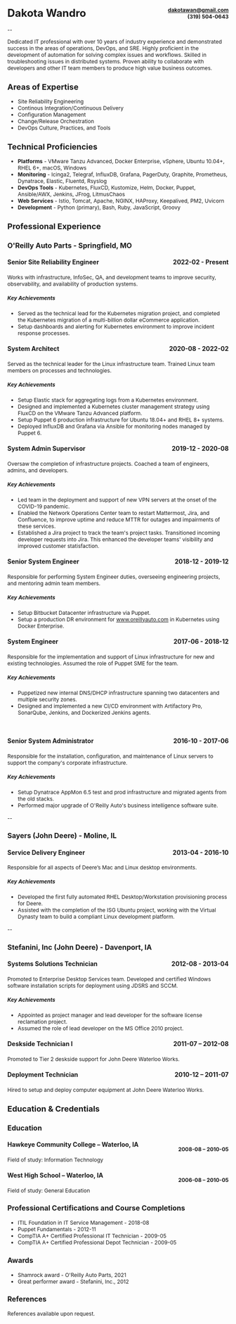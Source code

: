 <!-- markdownlint-disable MD033 MD024-->
<style>
date { float: right; }
h1 { font-size: 24px; }
h2 { font-size: 18px; }
h3 { font-size: 16px; }
h4 { font-size: 14px; }
h5 { font-size: 12px; }
li { font-size: 12px; }
p { font-size: 12px;  }
contact {
  float: right;
  font-size: 12px;
  text-align: right;
}
</style>
# Dakota Wandro <contact>dakotawan@gmail.com<br/>(319) 504-0643</contact>

--

Dedicated IT professional with over 10 years of industry experience and demonstrated success in the areas of operations, DevOps, and SRE. Highly proficient in the development of automation for solving complex issues and workflows. Skilled in troubleshooting issues in distributed systems. Proven ability to collaborate with developers and other IT team members to produce high value business outcomes.

## Areas of Expertise

- Site Reliability Engineering
- Continous Integration/Continuous Delivery
- Configuration Management
- Change/Release Orchestration
- DevOps Culture, Practices, and Tools

## Technical Proficiencies

- **Platforms** - VMware Tanzu Advanced, Docker Enterprise, vSphere, Ubuntu 10.04+, RHEL 6+, macOS, Windows
- **Monitoring** - Icinga2, Telegraf, InfluxDB, Grafana, PagerDuty, Graphite, Prometheus, Dynatrace, Elastic, Fluentd, Rsyslog
- **DevOps Tools** - Kubernetes, FluxCD, Kustomize, Helm, Docker, Puppet, Ansible/AWX, Jenkins, JFrog, LitmusChaos
- **Web Services** - Istio, Tomcat, Apache, NGINX, HAProxy, Keepalived, PM2, Uvicorn
- **Development** - Python (primary), Bash, Ruby, JavaScript, Groovy

## Professional Experience

### O'Reilly Auto Parts - Springfield, MO

#### Senior Site Reliability Engineer <date>2022-02 - Present</date>

Works with infrastructure, InfoSec, QA, and development teams to improve security, observability, and availability of production systems.

##### Key Achievements

- Served as the technical lead for the Kubernetes migration project, and completed the Kubernetes migration of a multi-billion dollar eCommerce application.
- Setup dashboards and alerting for Kubernetes environment to improve incident response processes.

#### System Architect <date>2020-08 - 2022-02</date>

Served as the technical leader for the Linux infrastructure team. Trained Linux team members on processes and technologies.

##### Key Achievements

- Setup Elastic stack for aggregating logs from a Kubernetes environment.
- Designed and implemented a Kubernetes cluster management strategy using FluxCD on the VMware Tanzu Advanced platform.
- Setup Puppet 6 production infrastructure for Ubuntu 18.04+ and RHEL 8+ systems.
- Deployed InfluxDB and Grafana via Ansible for monitoring nodes managed by Puppet 6.

#### System Admin Supervisor <date>2019-12 - 2020-08</date>

Oversaw the completion of infrastructure projects. Coached a team of engineers, admins, and developers.

##### Key Achievements

- Led team in the deployment and support of new VPN servers at the onset of the COVID-19 pandemic.
- Enabled the Network Operations Center team to restart Mattermost, Jira, and Confluence, to improve uptime and reduce MTTR for outages and impairments of these services.
- Established a Jira project to track the team's project tasks. Transitioned incoming developer requests into
Jira. This enhanced the developer teams' visibility and improved customer statisfaction.

#### Senior System Engineer <date>2018-12 - 2019-12</date>

Responsible for performing System Engineer duties, overseeing engineering projects, and mentoring admin team members.

##### Key Achievements

- Setup Bitbucket Datacenter infrastructure via Puppet.
- Setup a production DR environment for www.oreillyauto.com in Kubernetes using Docker Enterprise.

#### System Engineer <date>2017-06 - 2018-12</date>

Responsible for the implementation and support of Linux infrastructure for new and existing technologies. Assumed the role of Puppet SME for the team.

##### Key Achievements

- Puppetized new internal DNS/DHCP infrastructure spanning two datacenters and multiple security zones.
- Designed and implemented a new CI/CD environment with Artifactory Pro, SonarQube, Jenkins, and Dockerized Jenkins agents.

<p style="page-break-after: always;">&nbsp;</p>

#### Senior System Administrator <date>2016-10 - 2017-06</date>

Responsible for the installation, configuration, and maintenance of Linux servers to support the company's corporate infrastructure.

##### Key Achievements

- Setup Dynatrace AppMon 6.5 test and prod infrastructure and migrated agents from the old stacks.
- Performed major upgrade of O'Reilly Auto's business intelligence software suite.

--

### Sayers (John Deere) - Moline, IL


#### Service Delivery Engineer <date>2013-04 - 2016-10</date>

Responsible for all aspects of Deere’s Mac and Linux desktop environments.

##### Key Achievements

- Developed the first fully automated RHEL Desktop/Workstation provisioning process for Deere.
- Assisted with the completion of the ISG Ubuntu project, working with the Virtual Dynasty team to build a compliant Linux development platform.

--

### Stefanini, Inc (John Deere) - Davenport, IA

#### Systems Solutions Technician <date>2012-08 - 2013-04</date>

Promoted to Enterprise Desktop Services team. Developed and certified Windows software installation scripts for deployment using JDSRS and SCCM.

##### Key Achievements

- Appointed as project manager and lead developer for the software license reclamation project.
- Assumed the role of lead developer on the MS Office 2010 project.

#### Deskside Technician I <date>2011-07 – 2012-08</date>

Promoted to Tier 2 deskside support for John Deere Waterloo Works.

#### Deployment Technician <date>2010-12 – 2011-07</date>

Hired to setup and deploy computer equipment at John Deere Waterloo Works.

## Education & Credentials

### Education

#### Hawkeye Community College – Waterloo, IA <p style="float: right;">2008-08 – 2010-05</p>

Field of study: Information Technology

#### West High School – Waterloo, IA <p style="float: right;">2006-08 – 2010-05</p>

Field of study: General Education

### Professional Certifications and Course Completions

- ITIL Foundation in IT Service Management - 2018-08
- Puppet Fundamentals - 2012-11
- CompTIA A+ Certified Professional IT Technician - 2009-05
- CompTIA A+ Certified Professional Depot Technician - 2009-05

### Awards

- Shamrock award - O'Reilly Auto Parts, 2021
- Great performer award - Stefanini, Inc., 2012

### References

References available upon request.
